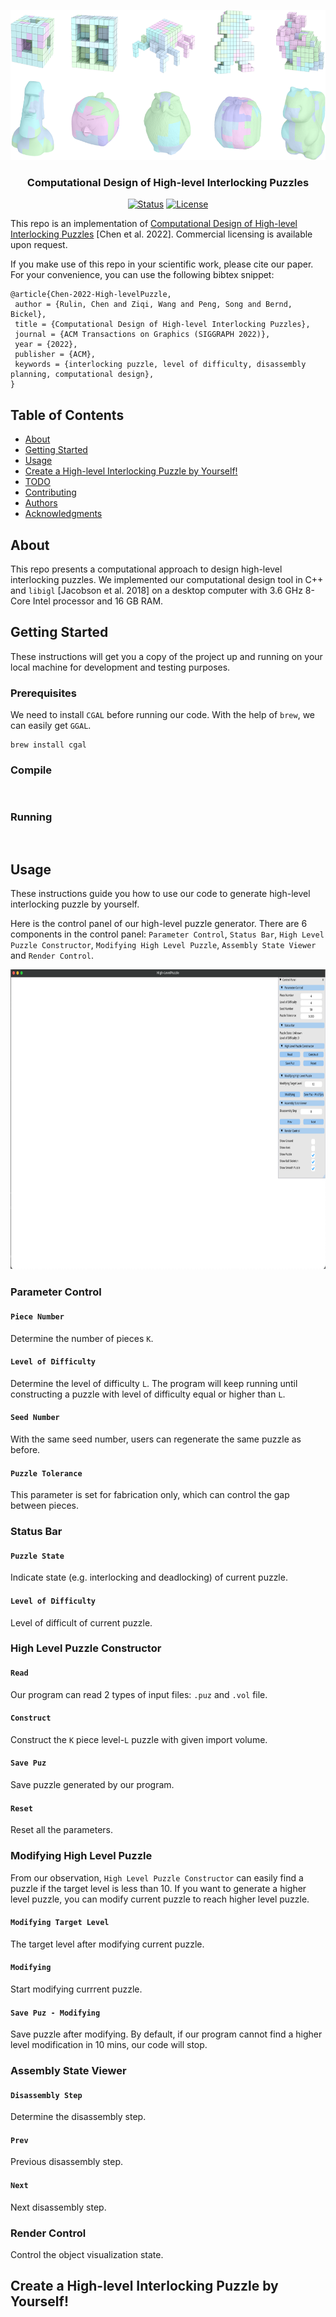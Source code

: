 <p align="center">
  <a href="" rel="noopener">
 <img width=640px height=240px src="doc/result_shape.png" alt="Project logo"></a>
</p>

<h3 align="center">Computational Design of High-level Interlocking Puzzles</h3>

<div align="center">

  [![Status](https://img.shields.io/badge/status-active-success.svg)]() 
  [![License](https://img.shields.io/badge/license-MIT-blue.svg)](/LICENSE)

</div>

This repo is an implementation of [Computational Design of High-level Interlocking Puzzles](doc/High-LevelPuzzle.pdf) [Chen et al. 2022]. Commercial licensing is available upon request.

If you make use of this repo in your scientific work, please cite our paper. For your convenience,
you can use the following bibtex snippet:

    @article{Chen-2022-High-levelPuzzle,
     author = {Rulin, Chen and Ziqi, Wang and Peng, Song and Bernd, Bickel},
     title = {Computational Design of High-level Interlocking Puzzles},
     journal = {ACM Transactions on Graphics (SIGGRAPH 2022)},
     year = {2022},
     publisher = {ACM},
     keywords = {interlocking puzzle, level of difficulty, disassembly planning, computational design},
    }

## Table of Contents
- [About](#about)
- [Getting Started](#getting_started)
- [Usage](#usage)
- [Create a High-level Interlocking Puzzle by Yourself!](#create_puzzle)
- [TODO](../TODO.md)
- [Contributing](../CONTRIBUTING.md)
- [Authors](#authors)
- [Acknowledgments](#acknowledgement)

## About <a name = "about"></a>
This repo presents a computational approach to design high-level interlocking puzzles. We implemented our computational design tool in C++ and `libigl` [Jacobson et al. 2018] on a desktop computer with 3.6 GHz 8-Core Intel processor and 16 GB RAM.

## Getting Started <a name = "getting_started"></a>
These instructions will get you a copy of the project up and running on your local machine for development and testing purposes.

### Prerequisites
We need to install `CGAL` before running our code. With the help of `brew`, we can easily get `GGAL`.

```
brew install cgal
```

### Compile

```


```

### Running

```


```

## Usage <a name = "usage"></a>
These instructions guide you how to use our code to generate high-level interlocking puzzle by yourself.

Here is the control panel of our high-level puzzle generator. There are 6 components in the control panel: `Parameter Control`, `Status Bar`, `High Level Puzzle Constructor`, `Modifying High Level Puzzle`, `Assembly State Viewer` and `Render Control`.

<p align="center">
  <a href="" rel="noopener">
 <img width=640px height=480px src="doc/control_panel.png" alt="Control Panel"></a>
</p>

### Parameter Control

#### `Piece Number` 
Determine the number of pieces `K`.

#### `Level of Difficulty`
Determine the level of difficulty `L`. The program will keep running until constructing a puzzle with level of difficulty equal or higher than `L`.

#### `Seed Number`
With the same seed number, users can regenerate the same puzzle as before.

#### `Puzzle Tolerance`
This parameter is set for fabrication only, which can control the gap between pieces.

### Status Bar

#### `Puzzle State`
Indicate state (e.g. interlocking and deadlocking) of current puzzle.

#### `Level of Difficulty`
Level of difficult of current puzzle.

### High Level Puzzle Constructor

#### `Read`
Our program can read 2 types of input files: `.puz` and `.vol` file. 

#### `Construct`
Construct the `K` piece level-`L` puzzle with given import volume.

#### `Save Puz`
Save puzzle generated by our program.

#### `Reset`
Reset all the parameters.

### Modifying High Level Puzzle
From our observation, `High Level Puzzle Constructor` can easily find a puzzle if the target level is less than 10. If you want to generate a higher level puzzle, you can modify current puzzle to reach higher level puzzle.

#### `Modifying Target Level`
The target level after modifying current puzzle.

#### `Modifying`
Start modifying currrent puzzle. 

#### `Save Puz - Modifying`
Save puzzle after modifying. By default, if our program cannot find a higher level modification in 10 mins, our code will stop.

### Assembly State Viewer

#### `Disassembly Step`
Determine the disassembly step.

#### `Prev`
Previous disassembly step.

#### `Next`
Next disassembly step.

### Render Control
Control the object visualization state.

## Create a High-level Interlocking Puzzle by Yourself! <a name = "create_puzzle"></a>


